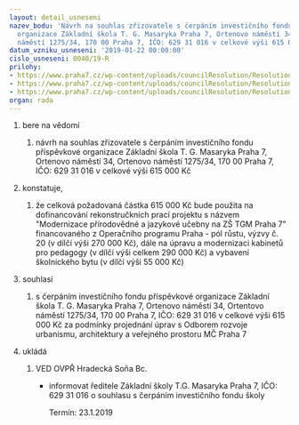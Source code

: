 ```yaml
---
layout: detail_usneseni
nazev_bodu: 'Návrh na souhlas zřizovatele s čerpáním investičního fondu příspěvkové
  organizace Základní škola T. G. Masaryka Praha 7, Ortenovo náměstí 34, Ortenovo
  náměstí 1275/34, 170 00 Praha 7, IČO: 629 31 016 v celkové výši 615 000 Kč'
datum_vzniku_usneseni: '2019-01-22 00:00:00'
cislo_usneseni: 0040/19-R
prilohy:
- https://www.praha7.cz/wp-content/uploads/councilResolution/Resolutions/30531/export/Duvodovazprava~424376.docx
- https://www.praha7.cz/wp-content/uploads/councilResolution/Resolutions/30531/export/Zadost_IF_ZS_TGM~424375.pdf
- https://www.praha7.cz/wp-content/uploads/councilResolution/Resolutions/30531/export/export~424912.pdf
organ: rada
---
```

<ol id="urzList" class="urzList_view"><li class="urzClass1" id=""><span name="1">bere na vědomí</span><ol class="urzOlClass decimal "><li class="urzClass2" id="" style="text-align: left;"><span><p>návrh na souhlas zřizovatele s čerpáním investičního fondu příspěvkové organizace Základní škola T. G. Masaryka Praha 7, Ortenovo náměstí 34, Ortenovo náměstí 1275/34, 170 00 Praha 7, IČO: 629 31 016 v celkové výši 615 000 Kč <br></p></span></li></ol></li><li class="urzClass1" id=""><span name="50">konstatuje,</span><ol class="urzOlClass decimal " id=""><li class="urzClass2" id="" style="text-align: left;"><span><p>že celková požadovaná částka 615 000 Kč bude použita na dofinancování rekonstručkních prací projektu s názvem "Modernizace přírodovědné a jazykové učebny na ZŠ TGM Praha 7" financovaného z Operačního programu Praha - pól růstu, výzvy č. 20 (v dílčí výši 270 000 Kč), dále na úpravu a modernizaci kabinetů pro pedagogy (v dílčí výši celkem 290 000 Kč) a vybavení školnického bytu (v dílčí výši 55 000 Kč)<br></p></span></li></ol></li><li class="urzClass1" id=""><span name="26">souhlasí</span><ol class="urzOlClass decimal "><li class="urzClass2" id="" style="text-align: left;"><span><p>s čerpáním investičního fondu příspěvkové organizace&nbsp;Základní škola T. G. Masaryka Praha 7, Ortenovo náměstí 34, Ortentovo náměstí 1275/34, 170 00 Praha 7, IČO: 629 31 016 v celkové výši 615 000 Kč za podmínky projednání úprav s Odborem rozvoje urbanismu, architektury a veřejného prostoru MČ Praha 7<br></p></span></li></ol></li><li class="urzClass1" id="urzUkoly"><span name="1">ukládá</span><ol class="urzOlClass"><li class="urzClass2"><span><p>VED OVPŘ Hradecká Soňa Bc.</p></span><ul class="urzUlClass"><li class="urzClass3"><span><p>informovat ředitele Základní školy T.G. Masaryka Praha 7, IČO: 629 31 016 o souhlasu s čerpáním investičního fondu školy</p></span><span class="urzUkolTermin">  Termín:&nbsp;23.1.2019</span></li></ul></li></ol></li></ol>